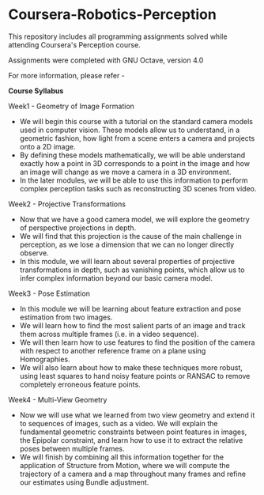 # Coursera-Robotics-Perception
This repository includes all programming assignments solved while attending Coursera's Perception course.

Assignments were completed with GNU Octave, version 4.0

For more information, please refer - 

**Course Syllabus**

Week1 - Geometry of Image Formation

- We will begin this course with a tutorial on the standard camera models used in computer vision. These models allow us to understand, in a geometric fashion, how light from a scene enters a camera and projects onto a 2D image. 
- By defining these models mathematically, we will be able understand exactly how a point in 3D corresponds to a point in the image and how an image will change as we move a camera in a 3D environment. 
- In the later modules, we will be able to use this information to perform complex perception tasks such as reconstructing 3D scenes from video.


Week2 - Projective Transformations

- Now that we have a good camera model, we will explore the geometry of perspective projections in depth. 
- We will find that this projection is the cause of the main challenge in perception, as we lose a dimension that we can no longer directly observe. 
- In this module, we will learn about several properties of projective transformations in depth, such as vanishing points, which allow us to infer complex information beyond our basic camera model.


Week3 - Pose Estimation

- In this module we will be learning about feature extraction and pose estimation from two images. 
- We will learn how to find the most salient parts of an image and track them across multiple frames (i.e. in a video sequence). 
- We will then learn how to use features to find the position of the camera with respect to another reference frame on a plane using Homographies. 
- We will also learn about how to make these techniques more robust, using least squares to hand noisy feature points or RANSAC to remove completely erroneous feature points.


Week4 - Multi-View Geometry

- Now we will use what we learned from two view geometry and extend it to sequences of images, such as a video. We will explain the fundamental geometric constraints between point features in images, the Epipolar constraint, and learn how to use it to extract the relative poses between multiple frames. 
- We will finish by combining all this information together for the application of Structure from Motion, where we will compute the trajectory of a camera and a map throughout many frames and refine our estimates using Bundle adjustment.

